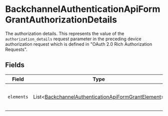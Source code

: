 # BackchannelAuthenticationApiFormGrantAuthorizationDetails

The authorization details. This represents the value of the `authorization_details`
request parameter in the preceding device authorization request which is defined in
"OAuth 2.0 Rich Authorization Requests".



## Fields

| Field                                                                                                                          | Type                                                                                                                           | Required                                                                                                                       | Description                                                                                                                    |
| ------------------------------------------------------------------------------------------------------------------------------ | ------------------------------------------------------------------------------------------------------------------------------ | ------------------------------------------------------------------------------------------------------------------------------ | ------------------------------------------------------------------------------------------------------------------------------ |
| `elements`                                                                                                                     | List\<[BackchannelAuthenticationApiFormGrantElement](../../models/operations/BackchannelAuthenticationApiFormGrantElement.md)> | :heavy_minus_sign:                                                                                                             | Elements of this authorization details.<br/>                                                                                   |